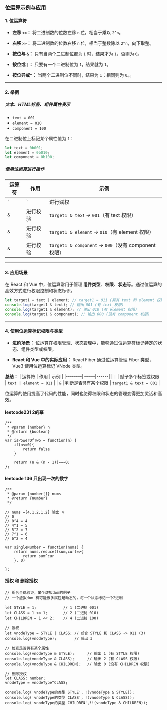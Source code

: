### **位运算示例与应用**

#### **1. 位运算符**

- **左移 `<<`：** 将二进制数的位数左移 `n` 位，相当于乘以 `2^n`。
  
- **右移 `>>`：** 将二进制数的位数右移 `n` 位，相当于整数除以 `2^n`，向下取整。

- **按位与 `&`：** 只有当两个二进制位都为 `1` 时，结果才为 `1`，否则为 `0`。

- **按位或 `|`：** 只要有一个二进制位为 `1`，结果就为 `1`。
- **按位异或`^`：** 当两个二进制位不同时，结果为 `1`；相同则为 `0`。。


---

#### **2. 举例**

##### **文本、HTML标签、组件属性表示**

- `text = 001`
- `element = 010`
- `component = 100`

在二进制位上标记某个属性值为 `1`：
```js
let text = 0b001;
let element = 0b010;
let component = 0b100;
```

##### **使用位运算进行操作**

| 运算符 | 作用 | 示例 |
|--------|------|------|
| `|`  | 进行赋权 | `let target1 = text | element` → `011` |
| `&`  | 进行校验 | `target1 & text` → `001`（有 text 权限） |
| `&`  | 进行校验 | `target1 & element` → `010`（有 element 权限） |
| `&`  | 进行校验 | `target1 & component` → `000`（没有 component 权限） |

---

#### **3. 应用场景**

在 React 和 Vue 中，位运算常用于管理 **组件类型**、**权限**、**状态**等。通过位运算的高效方式进行权限控制和状态标识。

```js
let target1 = text | element; // target1 = 011 (具有 text 和 element 权限)
console.log(target1 & text); // 输出 001 (有 text 权限)
console.log(target1 & element); // 输出 010 (有 element 权限)
console.log(target1 & component); // 输出 000 (没有 component 权限)
```

---

#### **4. 使用位运算标记权限与类型**

- **进阶场景：** 位运算在权限管理、状态管理中，能够通过位运算符标记特定的状态、组件类型或权限。
  
- **React 和 Vue 中的实际应用：** React Fiber 通过位运算管理 Fiber 类型，Vue3 使用位运算标记 VNode 类型。

**总结：**
| 运算符 | 作用 | 示例 |
|--------|------|------|
| `|`  | 赋予多个标签或权限 | `text | element = 011` |
| `&`  | 判断是否具有某个权限 | `target1 & text = 001` |

位运算的使用提高了代码的性能，同时也使得权限和状态的管理变得更加灵活和高效。



#### leetcode231 2的幂

```
/**
 * @param {number} n
 * @return {boolean}
 */
var isPowerOfTwo = function(n) {
    if(n<=0){
        return false
    }

    return (n & (n - 1))===0;
};
```

#### leetcode 136 只出现一次的数字
```
/**
 * @param {number[]} nums
 * @return {number}
 */

// nums =[4,1,2,1,2] 输出 4
// 0
// 0^4 = 4
// 4^1 = 5
// 5^2 = 7
// 7^1 = 6
// 6^2 = 4

var singleNumber = function(nums) {
    return nums.reduce((sum,cur)=>{
        return sum^cur
    }, 0)
    
};
```

#### 授权 和 删除授权
```
// 组合全选验证，举个虚拟dom的例子
// 一个虚拟dom 有可能很多属性是动态的，每一个状态标记一个2进制

let STYLE = 1;            // 1 (二进制 001)
let CLASS = 1 << 1;       // 2 (二进制 010)
let CHILDREN = 1 << 2;    // 4 (二进制 100)

// 授权
let vnodeType = STYLE | CLASS; // 组合 STYLE 和 CLASS -> 011 (3)
console.log(vnodeType);        // 输出 3

// 检查是否拥有某个属性
console.log(vnodeType & STYLE);      // 输出 1 (有 STYLE 权限)
console.log(vnodeType & CLASS);      // 输出 2 (有 CLASS 权限)
console.log(vnodeType & CHILDREN);   // 输出 0 (没有 CHILDREN 权限)

// 删除授权
let CLASS: number;
vnodeType = vnodeType^CLASS;

console.log('vnodeType的类型 STYLE',!!(vnodeType & STYLE));
console.log('vnodeType的类型 CLASS',!!(vnodeType & CLASS));
console.log('vnodeType的类型 CHILDREN',!!(vnodeType & CHILDREN));
```